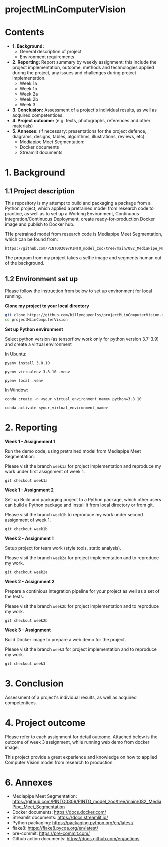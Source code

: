 # projectMLinComputerVision

# Contents

- **1. Background:**
    * General description of project
    * Environment requirements
- **2. Reporting:** Report summary by weekly assignment: this include the project implementation, outcome, methods and technologies applied during the project, any issues and challenges during project implementation.
    * Week 1a
    * Week 1b
    * Week 2a
    * Week 2b
    * Week 3
- **3. Conclusion:** Assessment of a project's individual results, as well as acquired competentices.
- **4. Project outcome:** (e.g. texts, photographs, references and other materials)
- **5. Annexes:**
(if necessary: presentations for the project defence, diagrams, designs, tables, algorithms, illustrations, reviews, etc).
    - Mediapipe Meet Segmentation:
    - Docker documents
    - Streamlit documents

# 1. Background

## 1.1 Project description

This repository is my attempt to build and packaging a package from a Python project, which applied a pretrained model from research code to practice, as well as to set up a Working Environment, Continuous Integration/Continuous Deployment, create ready-for-production Docker image and publish to Docker hub.

THe pretrained model from research code is Mediapipe Meet Segmentation, which can be found from:

```
https://github.com/PINTO0309/PINTO_model_zoo/tree/main/082_MediaPipe_Meet_Segmentation
```
The program from my project takes a selfie image and segments human out of the background.

## 1.2 Environment set up

Please follow the instruction from below to set up environment for local running.

**Clone my project to your local directory**

```bash
git clone https://github.com/billynguyenlss/projectMLinComputerVision.git
cd projectMLinComputerVision
```

**Set up Python environment**

Select python version (as tensorflow work only for python version 3.7-3.9) and create a virtual environment

In Ubuntu:
```
pyenv install 3.8.10

pyenv virtualenv 3.8.10 .venv

pyenv local .venv
```

In Window:
```
conda create -n <your_virtual_environment_name> python=3.8.10

conda activate <your_virtual_environment_name>
```

# 2. Reporting

**Week 1 - Assignement 1**

Run the demo code, using pretrained model from Mediapipe Meet Segmentation.

Please visit the branch `week1a` for project implementation and reproduce my work under first assignment of week 1.

```
git checkout week1a
```

**Week 1 - Assignment 2**

Set-up Build and packaging project to a Python package, which other users can build a Python package and install it from local directory or from git.

Please visit the branch `week1b` to reproduce my work under second assignment of week 1.

```
git checkout week1b
```

**Week 2 - Assignment 1**

Setup project for team work (style tools, static analysis).

Please visit the branch `week2a` for project implementation and to reproduce my work.

```
git checkout week2a
```

**Week 2 - Assignment 2**

Prepare a continious integration pipeline for your project as well as a set of the tests.

Please visit the branch `week2b` for project implementation and to reproduce my work.

```
git checkout week2b
```

**Week 3 - Assignment**

Build Docker image to prepare a web demo for the project.

Please visit the branch `week3` for project implementation and to reproduce my work.

```
git checkout week3
```

# 3. Conclusion
Assessment of a project's individual results, as well as acquired competentices.

# 4. Project outcome

Please refer to each assignment for detail outcome. Attached below is the outcome of week 3 assignment, while running web demo from docker image.


This project provide a great experience and knowledge on how to applied Computer Vision model from research to production.

# 6. Annexes
- Mediapipe Meet Segmentation: https://github.com/PINTO0309/PINTO_model_zoo/tree/main/082_MediaPipe_Meet_Segmentation
- Docker documents: https://docs.docker.com/
- Streamlit documents: https://docs.streamlit.io/
- Python packaging: https://packaging.python.org/en/latest/
- flake8: https://flake8.pycqa.org/en/latest/
- pre-commit: https://pre-commit.com/
- Github action documents: https://docs.github.com/en/actions
